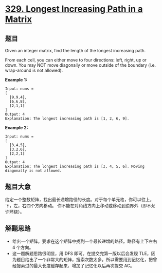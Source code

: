 # [329. Longest Increasing Path in a Matrix](https://leetcode.com/problems/longest-increasing-path-in-a-matrix/)


## 题目

Given an integer matrix, find the length of the longest increasing path.

From each cell, you can either move to four directions: left, right, up or down. You may NOT move diagonally or move outside of the boundary (i.e. wrap-around is not allowed).

**Example 1:**

    Input: nums = 
    [
      [9,9,4],
      [6,6,8],
      [2,1,1]
    ] 
    Output: 4 
    Explanation: The longest increasing path is [1, 2, 6, 9].

**Example 2:**

    Input: nums = 
    [
      [3,4,5],
      [3,2,6],
      [2,2,1]
    ] 
    Output: 4 
    Explanation: The longest increasing path is [3, 4, 5, 6]. Moving diagonally is not allowed.


## 题目大意

给定一个整数矩阵，找出最长递增路径的长度。对于每个单元格，你可以往上，下，左，右四个方向移动。 你不能在对角线方向上移动或移动到边界外（即不允许环绕）。


## 解题思路


- 给出一个矩阵，要求在这个矩阵中找到一个最长递增的路径。路径有上下左右 4 个方向。
- 这一题解题思路很明显，用 DFS 即可。在提交完第一版以后会发现 TLE，因为题目给出了一个非常大的矩阵，搜索次数太多。所以需要用到记忆化，把曾经搜索过的最大长度缓存起来，增加了记忆化以后再次提交 AC。
